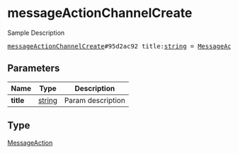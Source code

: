 # messageActionChannelCreate

Sample Description

<pre>
<a href="../constructor/messageActionChannelCreate.md">messageActionChannelCreate</a>#95d2ac92 title:<a href="../type/string.md">string</a> = <a href="../type/MessageAction.md">MessageAction</a>;</pre>
## Parameters

| Name | Type | Description |
|------|:----:|-------------|
| **title** | <a href="../type/string.md">string</a> | Param description |

## Type

<a href="../type/MessageAction.md">MessageAction</a>
